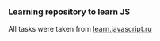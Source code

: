 ### Learning repository to learn JS

All tasks were taken from [learn.javascript.ru](learn.javascript.ru)
